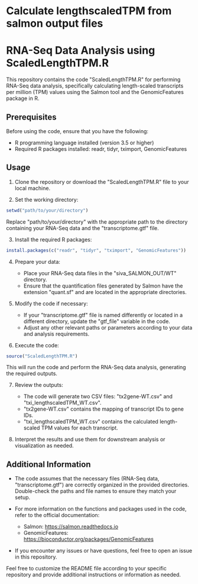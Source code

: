 # Calculate lengthscaledTPM from salmon output files

# RNA-Seq Data Analysis using ScaledLengthTPM.R

This repository contains the code "ScaledLengthTPM.R" for performing RNA-Seq data analysis, specifically calculating length-scaled transcripts per million (TPM) values using the Salmon tool and the GenomicFeatures package in R.

## Prerequisites

Before using the code, ensure that you have the following:

- R programming language installed (version 3.5 or higher)
- Required R packages installed: readr, tidyr, tximport, GenomicFeatures

## Usage

1. Clone the repository or download the "ScaledLengthTPM.R" file to your local machine.

2. Set the working directory:
```R
setwd("path/to/your/directory")
```
Replace "path/to/your/directory" with the appropriate path to the directory containing your RNA-Seq data and the "transcriptome.gtf" file.

3. Install the required R packages:
```R
install.packages(c("readr", "tidyr", "tximport", "GenomicFeatures"))
```

4. Prepare your data:
   - Place your RNA-Seq data files in the "siva_SALMON_OUT/WT" directory.
   - Ensure that the quantification files generated by Salmon have the extension "quant.sf" and are located in the appropriate directories.

5. Modify the code if necessary:
   - If your "transcriptome.gtf" file is named differently or located in a different directory, update the "gtf_file" variable in the code.
   - Adjust any other relevant paths or parameters according to your data and analysis requirements.

6. Execute the code:
```R
source("ScaledLengthTPM.R")
```
This will run the code and perform the RNA-Seq data analysis, generating the required outputs.

7. Review the outputs:
   - The code will generate two CSV files: "tx2gene-WT.csv" and "txi_lengthscaledTPM_WT.csv".
   - "tx2gene-WT.csv" contains the mapping of transcript IDs to gene IDs.
   - "txi_lengthscaledTPM_WT.csv" contains the calculated length-scaled TPM values for each transcript.

8. Interpret the results and use them for downstream analysis or visualization as needed.

## Additional Information

- The code assumes that the necessary files (RNA-Seq data, "transcriptome.gtf") are correctly organized in the provided directories. Double-check the paths and file names to ensure they match your setup.

- For more information on the functions and packages used in the code, refer to the official documentation:
   - Salmon: https://salmon.readthedocs.io
   - GenomicFeatures: https://bioconductor.org/packages/GenomicFeatures

- If you encounter any issues or have questions, feel free to open an issue in this repository.

Feel free to customize the README file according to your specific repository and provide additional instructions or information as needed.
